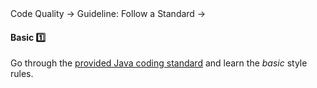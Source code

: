 <link rel="stylesheet" href="{{baseUrl}}/css/textbook.css">

<div class="website-content">

<div id="path">Code Quality &rarr; Guideline: Follow a Standard &rarr;</div>

<div id="title">

#### Basic :one:

</div>

<div id="body">

Go through the [provided Java coding standard](https://oss-generic.github.io/process/codingStandards/CodingStandard-Java.html) and learn the _basic_ style rules.

</div>

<div id="extras">
</div>

</div>
